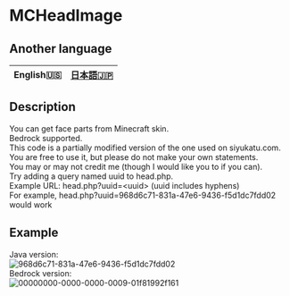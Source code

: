 # MCHeadImage
## Another language
|English🇺🇸|[日本語🇯🇵](https://github.com/siyukatu/MCHeadImage/blob/main/README.md) |
| ----- | ----- |
## Description
You can get face parts from Minecraft skin.<br>
Bedrock supported.<br>
This code is a partially modified version of the one used on siyukatu.com.<br>
You are free to use it, but please do not make your own statements.<br>
You may or may not credit me (though I would like you to if you can).<br>
Try adding a query named uuid to head.php.<br>
Example URL: head.php?uuid=\<uuid> (uuid includes hyphens)<br>
For example, head.php?uuid=968d6c71-831a-47e6-9436-f5d1dc7fdd02 would work<br>
## Example
Java version:<br>
![968d6c71-831a-47e6-9436-f5d1dc7fdd02](https://cdn.siyukatu.com/heads/968d6c71-831a-47e6-9436-f5d1dc7fdd02.webp)<br>
Bedrock version:<br>
![00000000-0000-0000-0009-01f81992f161](https://cdn.siyukatu.com/heads/00000000-0000-0000-0009-01f81992f161.webp)<br>
